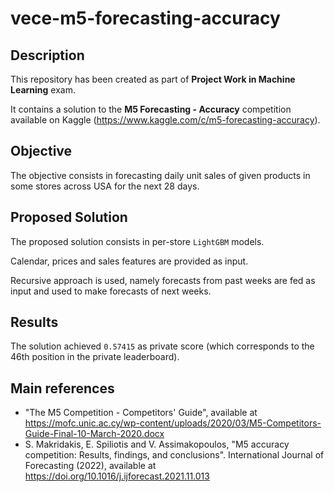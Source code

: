 # vece-m5-forecasting-accuracy
 
## Description
This repository has been created as part of **Project Work in Machine Learning** exam.

It contains a solution to the **M5 Forecasting - Accuracy** competition available on Kaggle (https://www.kaggle.com/c/m5-forecasting-accuracy).


## Objective
The objective consists in forecasting daily unit sales of given products in some stores across USA for the next 28 days.

## Proposed Solution
The proposed solution consists in per-store `LightGBM` models.

Calendar, prices and sales features are provided as input. 

Recursive approach is used, namely forecasts from past weeks are fed as input and used to make forecasts of next weeks.

## Results

The solution achieved `0.57415` as private score (which corresponds to the 46th position in the private leaderboard).

## Main references
- "The M5 Competition - Competitors' Guide", available at https://mofc.unic.ac.cy/wp-content/uploads/2020/03/M5-Competitors-Guide-Final-10-March-2020.docx
- S. Makridakis, E. Spiliotis and V. Assimakopoulos, "M5 accuracy competition: Results, findings, and conclusions". International
Journal of Forecasting (2022), available at https://doi.org/10.1016/j.ijforecast.2021.11.013
  



